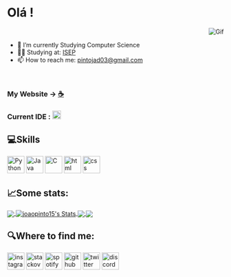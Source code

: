 # Olá ! 

<img class="boas" align='right' src="https://media1.giphy.com/media/qgQUggAC3Pfv687qPC/giphy.gif?cid=ecf05e47nplzbut2c0p233ujgdror5ni6r0jj2j6eck9umx1&rid=giphy.gif&ct=g" alt="Gif" >

<br>
 
- 🌱 I’m currently Studying Computer Science
- 👨‍🎓 Studying at: [ISEP](https://www.isep.ipp.pt/)
- 📫 How to reach me: pintojad03@gmail.com 

<br>

### My Website -> [☕](https://joaopinto15.github.io/)

### Current IDE : [<img src='https://cdn.jsdelivr.net/gh/devicons/devicon/icons/vscode/vscode-original.svg' alt='vscode' height='20' target=”_blank”>](https://code.visualstudio.com/)


## 💻Skills 
[<img src='https://cdn.jsdelivr.net/gh/devicons/devicon/icons/python/python-original.svg' alt='Python' height='40' target=”_blank”>](https://www.w3schools.com/python/) 
[<img src='https://cdn.jsdelivr.net/gh/devicons/devicon/icons/java/java-original.svg' alt='Java' height='40' target=”_blank”>](https://www.w3schools.com/java/) 
[<img src='https://cdn.jsdelivr.net/gh/devicons/devicon/icons/c/c-original.svg' alt='C' height='40' target=”_blank”>](https://www.w3schools.com/c/) 
[<img src='https://cdn.jsdelivr.net/gh/devicons/devicon/icons/html5/html5-original.svg' alt='html' height='40' target=”_blank”>](https://www.w3schools.com/html/) 
[<img src='https://cdn.jsdelivr.net/gh/devicons/devicon/icons/css3/css3-original.svg' alt='css' height='40' target=”_blank”>](https://www.w3schools.com/css/) 


## 📈Some stats:


<a href="https://github.com/joaopinto15/joaopinto15">
  <img  align="center" src="https://github-readme-stats.vercel.app/api/top-langs/?username=joaopinto15&title_color=ffffff&text_color=c9cacc&icon_color=2bbc8a&bg_color=1d1f21&langs_count=3" />
</a>
<a href="https://github.com/joaopinto15/joaopinto15">
  <img   align="center" src="https://github-readme-stats.vercel.app/api?username=joaopinto15&show_icons=true&line_height=27&count_private=true&title_color=ffffff&text_color=c9cacc&icon_color=2bbc8a&bg_color=1d1f21" alt="joaopinto15's Stats" />
</a>

<a href="https://github.com/joaopinto15/-Simple-Projects-Python">
  <img  align="center" src="https://github-readme-stats.vercel.app/api/pin/?username=joaopinto15&repo=-Simple-Projects-Python&title_color=ffffff&text_color=c9cacc&icon_color=2bbc8a&bg_color=1d1f21" />
</a>


<a href="https://github.com/joaopinto15/-Simple-Projects-Python">
  <img  align="center" src="https://github-readme-stats.vercel.app/api/pin/?username=joaopinto15&repo=-Simple-Projects-Python&title_color=ffffff&text_color=c9cacc&icon_color=2bbc8a&bg_color=1d1f21" />
</a>    



## 🔍Where to find me:

[<img src='https://raw.githubusercontent.com/gauravghongde/social-icons/master/SVG/Color/Instagram.svg' alt='instagram' height='40' target=”_blank”>](https://www.instagram.com/pinto_15/) 
[<img src='https://raw.githubusercontent.com/gauravghongde/social-icons/master/SVG/Color/Stackoverflow.svg' alt='stackoverflow' height='40'>](https://stackoverflow.com/users/19557674) 
[<img src='https://raw.githubusercontent.com/gauravghongde/social-icons/master/SVG/Color/Spotify.svg' alt='spotify' height='40'>](https://open.spotify.com/user/11129793549?si=RF6JJD6zTnugCCvfwx0l1w&dl_branch=1&nd=1) 
[<img src='https://raw.githubusercontent.com/gauravghongde/social-icons/master/SVG/Color/Github.svg' alt='github' height='40'>](https://github.com/joaopinto15) 
[<img src='https://raw.githubusercontent.com/gauravghongde/social-icons/master/SVG/Color/Twitter.svg' alt='twitter' height='40'>](https://twitter.com/joao_15_pinto) 
[<img src='https://raw.githubusercontent.com/gauravghongde/social-icons/master/SVG/Color/Discord.svg' alt='discord' height='40'>](https://discordapp.com/users/335101330509135873)

